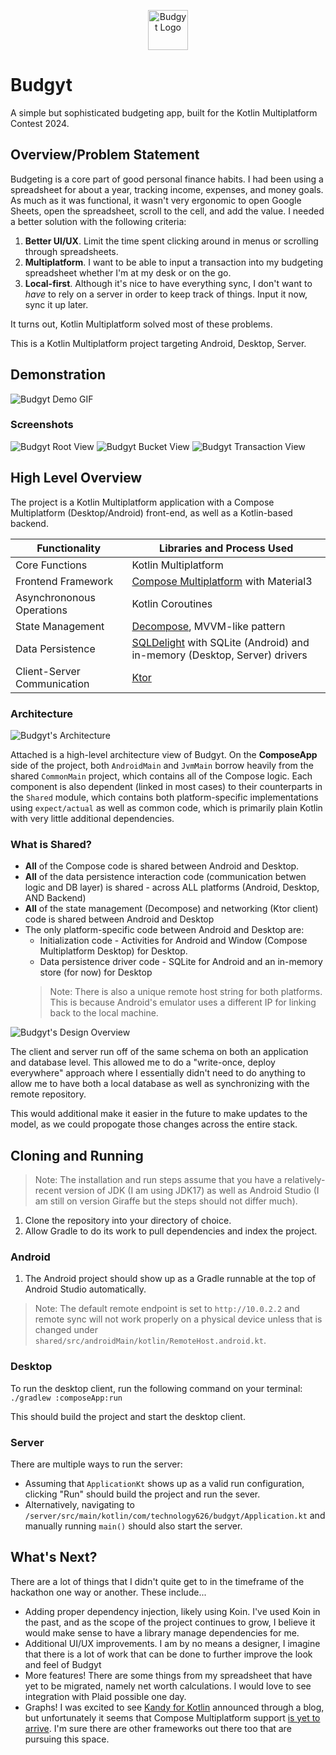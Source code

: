 <p align="center">
  <img src="./composeApp/src/commonMain/resources/logo.png" width="64px" alt="Budgyt Logo"/>
</p>

# Budgyt
A simple but sophisticated budgeting app, built for the Kotlin Multiplatform Contest 2024.

## Overview/Problem Statement

Budgeting is a core part of good personal finance habits. I had been using a spreadsheet for about a year, tracking income, expenses, and money goals. As much as it was functional, it wasn't very ergonomic to open Google Sheets, open the spreadsheet, scroll to the cell, and add the value. I needed a better solution with the following criteria:

1. **Better UI/UX**. Limit the time spent clicking around in menus or scrolling through spreadsheets.
2. **Multiplatform**. I want to be able to input a transaction into my budgeting spreadsheet whether I'm at my desk or on the go.
3. **Local-first**. Although it's nice to have everything sync, I don't want to *have* to rely on a server in order to keep track of things. Input it now, sync it up later.

It turns out, Kotlin Multiplatform solved most of these problems.

This is a Kotlin Multiplatform project targeting Android, Desktop, Server.

## Demonstration
![Budgyt Demo GIF](Budgyt_Demo_GIF.gif)

### Screenshots
![Budgyt Root View](Budgyt-Root-View.png)
![Budgyt Bucket View](Budgyt-Bucket-View.png)
![Budgyt Transaction View](Budgyt-Transaction-View.png)

## High Level Overview
The project is a Kotlin Multiplatform application with a Compose Multiplatform (Desktop/Android) front-end, as well as a Kotlin-based backend.

| Functionality | Libraries and Process Used |
| -|-|
| Core Functions | Kotlin Multiplatform |
| Frontend Framework | [Compose Multiplatform](https://www.jetbrains.com/lp/compose-multiplatform/) with Material3
| Asynchrononous Operations | Kotlin Coroutines
| State Management | [Decompose](https://github.com/arkivanov/Decompose), MVVM-like pattern |
| Data Persistence | [SQLDelight](https://github.com/cashapp/sqldelight) with SQLite (Android) and in-memory (Desktop, Server) drivers |
| Client-Server Communication | [Ktor](https://ktor.io/) |

### Architecture
![Budgyt's Architecture](BudgytArchitecture.drawio.png)

Attached is a high-level architecture view of Budgyt. On the **ComposeApp** side of the project, both `AndroidMain` and `JvmMain` borrow heavily from the shared `CommonMain` project, which contains all of the Compose logic. Each component is also dependent (linked in most cases) to their counterparts in the `Shared` module, which contains both platform-specific implementations using `expect/actual` as well as common code, which is primarily plain Kotlin with very little additional dependencies.

### What is Shared?
- **All** of the Compose code is shared between Android and Desktop.
- **All** of the data persistence interaction code (communication betwen logic and DB layer) is shared - across ALL platforms (Android, Desktop, AND Backend)
- **All** of the state management (Decompose) and networking (Ktor client) code is shared between Android and Desktop
- The only platform-specific code between Android and Desktop are:
  - Initialization code - Activities for Android and Window (Compose Multiplatform Desktop) for Desktop.
  - Data persistence driver code - SQLite for Android and an in-memory store (for now) for Desktop
  > Note: There is also a unique remote host string for both platforms. This is because Android's emulator uses a different IP for linking back to the local machine.

![Budgyt's Design Overview](BudgytDesign.drawio.png)

The client and server run off of the same schema on both an application and database level. This allowed me to do a "write-once, deploy everywhere" approach where I essentially didn't need to do anything to allow me to have both a local database as well as synchronizing with the remote repository.

This would additional make it easier in the future to make updates to the model, as we could propogate those changes across the entire stack.

## Cloning and Running
> Note: The installation and run steps assume that you have a relatively-recent version of JDK (I am using JDK17) as well as Android Studio (I am still on version Giraffe but the steps should not differ much).
1. Clone the repository into your directory of choice.
2. Allow Gradle to do its work to pull dependencies and index the project.

### Android
1. The Android project should show up as a Gradle runnable at the top of Android Studio automatically.

> Note: The default remote endpoint is set to `http://10.0.2.2` and remote sync will not work properly on a physical device unless that is changed under `shared/src/androidMain/kotlin/RemoteHost.android.kt`.

### Desktop
To run the desktop client, run the following command on your terminal:
`./gradlew :composeApp:run`

This should build the project and start the desktop client.

### Server
There are multiple ways to run the server:
- Assuming that `ApplicationKt` shows up as a valid run configuration, clicking "Run" should build the project and run the sever.
- Alternatively, navigating to `/server/src/main/kotlin/com/technology626/budgyt/Application.kt` and manually running `main()` should also start the server.

## What's Next?
There are a lot of things that I didn't quite get to in the timeframe of the hackathon one way or another. These include...
- Adding proper dependency injection, likely using Koin. I've used Koin in the past, and as the scope of the project continues to grow, I believe it would make sense to have a library manage dependencies for me.
- Additional UI/UX improvements. I am by no means a designer, I imagine that there is a lot of work that can be done to further improve the look and feel of Budgyt
- More features! There are some things from my spreadsheet that have yet to be migrated, namely net worth calculations. I would love to see integration with Plaid possible one day.
- Graphs! I was excited to see [Kandy for Kotlin](https://github.com/Kotlin/kandy) announced through a blog, but unfortunately it seems that Compose Multiplatform support [is yet to arrive](https://github.com/Kotlin/kandy/issues/270). I'm sure there are other frameworks out there too that are pursuing this space. 